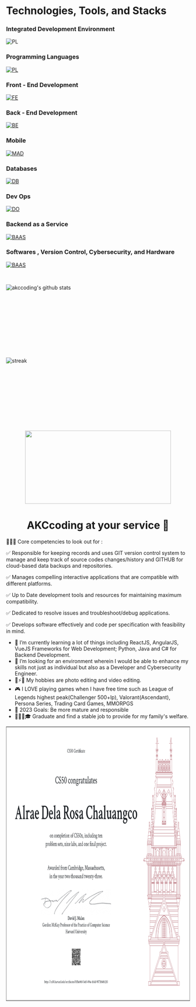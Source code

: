 <h1>Technologies, Tools, and Stacks</h1>

### Integrated Development Environment
![PL](https://skillicons.dev/icons?i=vscode,visualstudio,eclipse,idea)
&nbsp;


### Programming Languages
[![PL](https://skillicons.dev/icons?i=python,java,cs,c,ts,js,php,ruby)](https://github.com/AKCcoding)
&nbsp;

### Front - End Development
[![FE](https://skillicons.dev/icons?i=bootstrap,react,angular,vue,svelte,html,css,sass,vite,babel,tailwind,qt)](https://github.com/AKCcoding)
&nbsp;

### Back - End Development
[![BE](https://skillicons.dev/icons?i=nodejs,spring,nest,deno,django,flask,rails,laravel)](https://github.com/AKCcoding)
&nbsp;

### Mobile
[![MAD](https://skillicons.dev/icons?i=androidstudio,kotlin,swift,flutter,dart,xamarin)](https://github.com/AKCcoding)
&nbsp;

### Databases
[![DB](https://skillicons.dev/icons?i=mysql,postgresql,mongodb,redis,sqlite,cassandra)](https://github.com/AKCcoding)
&nbsp;

### Dev Ops
[![DO](https://skillicons.dev/icons?i=aws,docker,jenkins,azure)](https://github.com/AKCcoding)
&nbsp;

### Backend as a Service
[![BAAS](https://skillicons.dev/icons?i=firebase,heroku)](https://github.com/AKCcoding)
&nbsp;

### Softwares , Version Control, Cybersecurity, and Hardware
[![BAAS](https://skillicons.dev/icons?i=wordpress,figma,xd,ps,postman,git,github,linux,arduino)](https://github.com/AKCcoding)
&nbsp;


&nbsp;&nbsp;&nbsp;&nbsp;&nbsp;

<img align="left" alt="akccoding's github stats" width="400" height="200" src="https://github-readme-stats.vercel.app/api?username=akccoding&show_icons=true&hide_border=false&title_color=ff652f&icon_color=ffe400&bg_color=09131b&text_color=ffffff&border_color=0c1a25"/>

<img align="left" width="400" height="200" src="https://github-readme-streak-stats.herokuapp.com/?user=AKCcoding" alt="streak" />
&nbsp;
<p align="center">
<img width="400" height="200" src="https://github-readme-stats.vercel.app/api/top-langs?username=akccoding&show_icons=true&locale=en&layout=compact&theme=github_dark&hide_border=true"></p>


<h1 align="center"> AKCcoding at your service 🙇 </h1>

🕵🏻‍♂️ Core competencies to look out for :

✅ Responsible for keeping records and uses GIT version control system to manage and keep track of source codes changes/history and GITHUB for cloud-based data backups and repositories.

✅ Manages compelling interactive applications that are compatible with different platforms.

✅ Up to Date development tools and resources for maintaining maximum compatibility.

✅ Dedicated to resolve issues and troubleshoot/debug applications.

✅ Develops software effectively and code per specification with feasibility in mind.

- 🤔 I’m currently learning a lot of things including ReactJS, AngularJS, VueJS Frameworks for Web Development; Python, Java and C# for Backend Development.
- 🌱 I’m looking for an environment wherein I would be able to enhance my skills not just as individual but also as a Developer and Cybersecurity Engineer.
- 📸⚡🎥 My hobbies are photo editing and video editing.
- 🎮 I LOVE playing games when I have free time such as League of Legends highest peak(Challenger 500+lp), Valorant(Ascendant), Persona Series, Trading Card Games, MMORPGS
- 🥅 2023 Goals: Be more mature and responsible
- 👨🏻‍🎓🎓 Graduate and find a stable job to provide for my family's welfare.

<img width="850" height="750" src="CS50X_Alrae.png" alt="cs50x" />